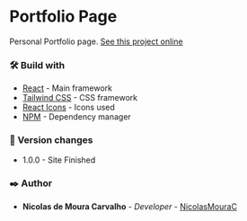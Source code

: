 # Portfolio Page
Personal Portfolio page.
[See this project online](https://nicolasmoura.online)

### 🛠️ Build with
* [React](https://reactjs.org) - Main framework
* [Tailwind CSS](https://tailwindcss.com/) - CSS framework
* [React Icons](https://react-icons.github.io/react-icons) - Icons used
* [NPM](https://www.npmjs.com) - Dependency manager

### 📌 Version changes
* 1.0.0 - Site Finished

### ✒️ Author
* **Nicolas de Moura Carvalho** - *Developer* - [NicolasMouraC](https://github.com/NicolasMouraC)

